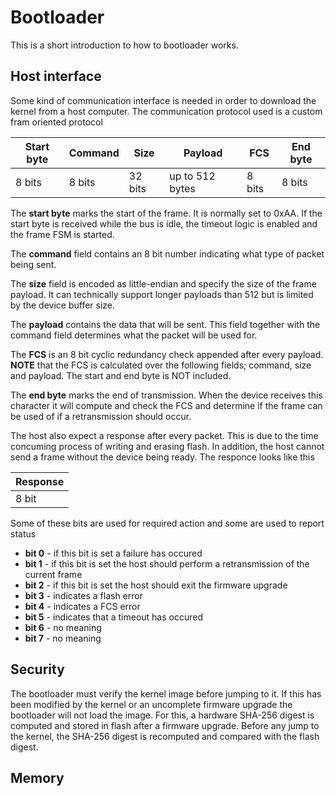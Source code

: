 # Bootloader

This is a short introduction to how to bootloader works.

## Host interface

Some kind of communication interface is needed in order to download the kernel from a host computer. The communication protocol used is a custom fram oriented protocol

| Start byte | Command | Size | Payload | FCS | End byte |
|-|-|-|-|-|-|
| 8 bits | 8 bits | 32 bits | up to 512 bytes | 8 bits | 8 bits |

The **start byte** marks the start of the frame. It is normally set to 0xAA. If the start byte is received while the bus is idle, the timeout logic is enabled and the frame FSM is started. 

The **command** field contains an 8 bit number indicating what type of packet being sent.

The **size** field is encoded as little-endian and specify the size of the frame payload. It can technically support longer payloads than 512 but is limited by the device buffer size.

The **payload** contains the data that will be sent. This field together with the command field determines what the packet will be used for. 

The **FCS** is an 8 bit cyclic redundancy check appended after every payload. **NOTE** that the FCS is calculated over the following fields; command, size and payload. The start and end byte is NOT included.

The **end byte** marks the end of transmission. When the device receives this character it will compute and check the FCS and determine if the frame can be used of if a retransmission should occur. 

The host also expect a response after every packet. This is due to the time concuming process of writing and erasing flash. In addition, the host cannot send a frame without the device being ready. The responce looks like this

| Response |
|-|
| 8 bit |

Some of these bits are used for required action and some are used to report status

- **bit 0** - if this bit is set a failure has occured
- **bit 1** - if this bit is set the host should perform a retransmission of the current frame
- **bit 2** - if this bit is set the host should exit the firmware upgrade
- **bit 3** - indicates a flash error
- **bit 4** - indicates a FCS error
- **bit 5** - indicates that a timeout has occured
- **bit 6** - no meaning
- **bit 7** - no meaning

## Security

The bootloader must verify the kernel image before jumping to it. If this has been modified by the kernel or an uncomplete firmware upgrade the bootloader will not load the image. For this, a hardware SHA-256 digest is computed and stored in flash after a firmware upgrade. Before any jump to the kernel, the SHA-256 digest is recomputed and compared with the flash digest.

## Memory


